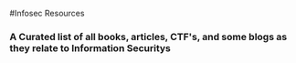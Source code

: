 #Infosec Resources  

### A Curated list of all books, articles, CTF's, and some blogs as they relate to Information Securitys